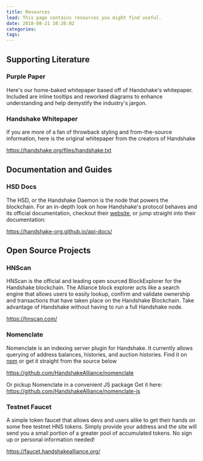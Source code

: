 ```yaml
---
title: Resources
lead: This page contains resources you might find useful.
date: 2018-08-21 16:26:02
categories:
tags:
---
```


<!-- Use 1 # for Giant Text; 2# to get a greater side nav item; 3 # for a child side nav item  -->

## Supporting Literature

### Purple Paper
Here's our home-baked whitepaper based off of Handshake's whitepaper. Included are inline tooltips and reworked diagrams to enhance understanding and help demystify the industry's jargon.

### Handshake Whitepaper
If you are more of a fan of throwback styling and from-the-source information, here is the original whitepaper from the creators of Handshake

https://handshake.org/files/handshake.txt

## Documentation and Guides
### HSD Docs
The HSD, or the Handshake Daemon is the node that powers the blockchain. For an in-depth look on how Handshake's protocol behaves and its official documentation, checkout their [website](https://handshake-org.github.io/), or jump straight into their documentation:

https://handshake-org.github.io/api-docs/

## Open Source Projects
### HNScan
HNScan is the official and leading open sourced BlockExplorer for the Handshake blockchain. The Alliance block explorer acts like a search engine that allows users to easily lookup, confirm and validate ownership and transactions that have taken place on the Handshake Blockchain. Take advantage of Handshake without having to run a full Handshake node.

https://hnscan.com/

### Nomenclate
Nomenclate is an indexing server plugin for Handshake. It currently allows querying of address balances, histories, and auction histories. Find it on [npm](https://www.npmjs.com/package/nomenclate) or get it straight from the source below

https://github.com/HandshakeAlliance/nomenclate

Or pickup Nomenclate in a convenient JS package Get it here: https://github.com/HandshakeAlliance/nomenclate-js


### Testnet Faucet
A simple token faucet that allows devs and users alike to get their hands on some free testnet HNS tokens. Simply provide your address and the site will send you a small portion of a greater pool of accumulated tokens. No sign up or personal information needed!

https://faucet.handshakealliance.org/

<!-- Paid Products? -->
